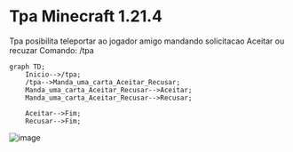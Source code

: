 # Tpa Minecraft 1.21.4

Tpa posibilita teleportar ao jogador amigo mandando 
solicitacao Aceitar ou recuzar
Comando: /tpa <name>

```mermaid
graph TD;
    Inicio-->/tpa;
    /tpa-->Manda_uma_carta_Aceitar_Recusar;
    Manda_uma_carta_Aceitar_Recusar-->Aceitar;
    Manda_uma_carta_Aceitar_Recusar-->Recusar;

    Aceitar-->Fim;
    Recusar-->Fim;
```

![image](https://github.com/user-attachments/assets/49b0a862-daa5-418b-8bea-14bf1c3dec4e)



